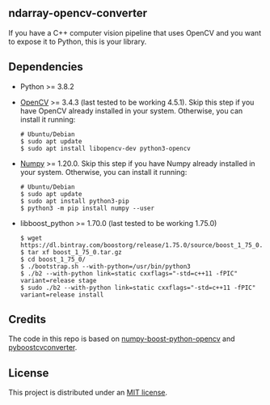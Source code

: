ndarray-opencv-converter
------------------------
If you have a C++ computer vision pipeline that uses OpenCV and you want to expose it to Python, this is your library.

Dependencies
------------
* Python >= 3.8.2
      
* [OpenCV](https://github.com/opencv/opencv) >= 3.4.3 (last tested to be working 4.5.1). Skip this step if you have OpenCV already installed in your system. Otherwise, you can install it running:

      
      # Ubuntu/Debian
      $ sudo apt update
      $ sudo apt install libopencv-dev python3-opencv
      
* [Numpy](https://pypi.org/project/numpy/) >= 1.20.0. Skip this step if you have Numpy already installed in your system. Otherwise, you can install it running:

      # Ubuntu/Debian
      $ sudo apt update
      $ sudo apt install python3-pip
      $ python3 -m pip install numpy --user

* libboost_python >= 1.70.0 (last tested to be working 1.75.0)
      
      $ wget https://dl.bintray.com/boostorg/release/1.75.0/source/boost_1_75_0.tar.gz
      $ tar xf boost_1_75_0.tar.gz
      $ cd boost_1_75_0/
      $ ./bootstrap.sh --with-python=/usr/bin/python3
      $ ./b2 --with-python link=static cxxflags="-std=c++11 -fPIC" variant=release stage
      $ sudo ./b2 --with-python link=static cxxflags="-std=c++11 -fPIC" variant=release install

Credits
-------
The code in this repo is based on [numpy-boost-python-opencv](https://github.com/yati-sagade/blog-content/blob/master/content/numpy-boost-python-opencv.rst) and [pyboostcvconverter](https://github.com/Algomorph/pyboostcvconverter).

License
-------
This project is distributed under an [MIT license](https://github.com/luiscarlosgph/ndarray-opencv-converter/blob/main/LICENSE).
